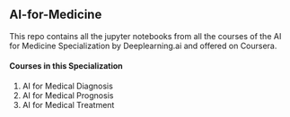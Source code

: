 ## AI-for-Medicine
This repo contains all the jupyter notebooks from all the courses of the AI for Medicine Specialization by Deeplearning.ai and offered on Coursera.

#### Courses in this Specialization
1) AI for Medical Diagnosis
2) AI for Medical Prognosis
3) AI for Medical Treatment
